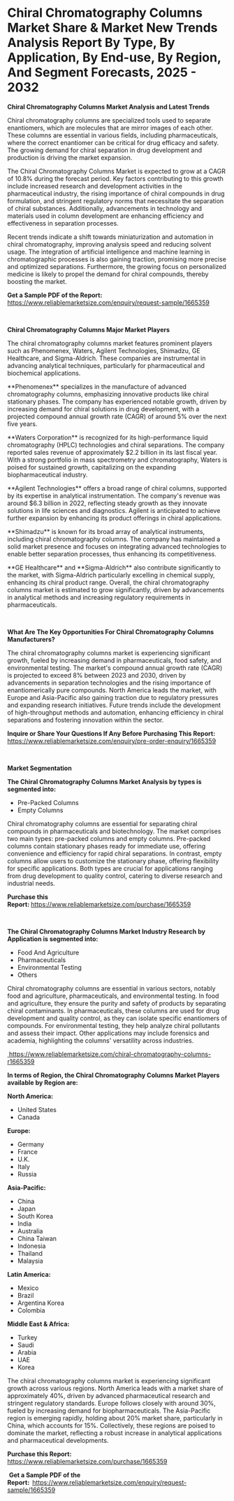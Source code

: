 <p><h1>Chiral Chromatography Columns Market Share & Market New Trends Analysis Report By Type, By Application, By End-use, By Region, And Segment Forecasts, 2025 - 2032</h1></p><p><strong>Chiral Chromatography Columns Market Analysis and Latest Trends</strong></p>
<p><p>Chiral chromatography columns are specialized tools used to separate enantiomers, which are molecules that are mirror images of each other. These columns are essential in various fields, including pharmaceuticals, where the correct enantiomer can be critical for drug efficacy and safety. The growing demand for chiral separation in drug development and production is driving the market expansion.</p><p>The Chiral Chromatography Columns Market is expected to grow at a CAGR of 10.8% during the forecast period. Key factors contributing to this growth include increased research and development activities in the pharmaceutical industry, the rising importance of chiral compounds in drug formulation, and stringent regulatory norms that necessitate the separation of chiral substances. Additionally, advancements in technology and materials used in column development are enhancing efficiency and effectiveness in separation processes.</p><p>Recent trends indicate a shift towards miniaturization and automation in chiral chromatography, improving analysis speed and reducing solvent usage. The integration of artificial intelligence and machine learning in chromatographic processes is also gaining traction, promising more precise and optimized separations. Furthermore, the growing focus on personalized medicine is likely to propel the demand for chiral compounds, thereby boosting the market.</p></p>
<p><strong>Get a Sample PDF of the Report:&nbsp;</strong> <a href="https://www.reliablemarketsize.com/enquiry/request-sample/1665359?utm_campaign=2468&utm_medium=2&utm_source=Github&utm_content=ia&utm_term=16042025&utm_id=chiral-chromatography-columns">https://www.reliablemarketsize.com/enquiry/request-sample/1665359</a></p>
<p>&nbsp;</p>
<p><strong>Chiral Chromatography Columns Major Market Players</strong></p>
<p><p>The chiral chromatography columns market features prominent players such as Phenomenex, Waters, Agilent Technologies, Shimadzu, GE Healthcare, and Sigma-Aldrich. These companies are instrumental in advancing analytical techniques, particularly for pharmaceutical and biochemical applications.</p><p>**Phenomenex** specializes in the manufacture of advanced chromatography columns, emphasizing innovative products like chiral stationary phases. The company has experienced notable growth, driven by increasing demand for chiral solutions in drug development, with a projected compound annual growth rate (CAGR) of around 5% over the next five years.</p><p>**Waters Corporation** is recognized for its high-performance liquid chromatography (HPLC) technologies and chiral separations. The company reported sales revenue of approximately $2.2 billion in its last fiscal year. With a strong portfolio in mass spectrometry and chromatography, Waters is poised for sustained growth, capitalizing on the expanding biopharmaceutical industry.</p><p>**Agilent Technologies** offers a broad range of chiral columns, supported by its expertise in analytical instrumentation. The company's revenue was around $6.3 billion in 2022, reflecting steady growth as they innovate solutions in life sciences and diagnostics. Agilent is anticipated to achieve further expansion by enhancing its product offerings in chiral applications.</p><p>**Shimadzu** is known for its broad array of analytical instruments, including chiral chromatography columns. The company has maintained a solid market presence and focuses on integrating advanced technologies to enable better separation processes, thus enhancing its competitiveness.</p><p>**GE Healthcare** and **Sigma-Aldrich** also contribute significantly to the market, with Sigma-Aldrich particularly excelling in chemical supply, enhancing its chiral product range. Overall, the chiral chromatography columns market is estimated to grow significantly, driven by advancements in analytical methods and increasing regulatory requirements in pharmaceuticals.</p></p>
<p>&nbsp;</p>
<p><strong>What Are The Key Opportunities For Chiral Chromatography Columns Manufacturers?</strong></p>
<p><p>The chiral chromatography columns market is experiencing significant growth, fueled by increasing demand in pharmaceuticals, food safety, and environmental testing. The market's compound annual growth rate (CAGR) is projected to exceed 8% between 2023 and 2030, driven by advancements in separation technologies and the rising importance of enantiomerically pure compounds. North America leads the market, with Europe and Asia-Pacific also gaining traction due to regulatory pressures and expanding research initiatives. Future trends include the development of high-throughput methods and automation, enhancing efficiency in chiral separations and fostering innovation within the sector.</p></p>
<p><strong>Inquire or Share Your Questions If Any Before Purchasing This Report:</strong> <a href="https://www.reliablemarketsize.com/enquiry/pre-order-enquiry/1665359?utm_campaign=2468&utm_medium=2&utm_source=Github&utm_content=ia&utm_term=16042025&utm_id=chiral-chromatography-columns">https://www.reliablemarketsize.com/enquiry/pre-order-enquiry/1665359</a></p>
<p>&nbsp;</p>
<p><strong>Market Segmentation</strong></p>
<p><strong>The Chiral Chromatography Columns Market Analysis by types is segmented into:</strong></p>
<p><ul><li>Pre-Packed Columns</li><li>Empty Columns</li></ul></p>
<p><p>Chiral chromatography columns are essential for separating chiral compounds in pharmaceuticals and biotechnology. The market comprises two main types: pre-packed columns and empty columns. Pre-packed columns contain stationary phases ready for immediate use, offering convenience and efficiency for rapid chiral separations. In contrast, empty columns allow users to customize the stationary phase, offering flexibility for specific applications. Both types are crucial for applications ranging from drug development to quality control, catering to diverse research and industrial needs.</p></p>
<p><strong>Purchase this Report:&nbsp;</strong><a href="https://www.reliablemarketsize.com/purchase/1665359?utm_campaign=2468&utm_medium=2&utm_source=Github&utm_content=ia&utm_term=16042025&utm_id=chiral-chromatography-columns">https://www.reliablemarketsize.com/purchase/1665359</a></p>
<p>&nbsp;</p>
<p><strong>The Chiral Chromatography Columns Market Industry Research by Application is segmented into:</strong></p>
<p><ul><li>Food And Agriculture</li><li>Pharmaceuticals</li><li>Environmental Testing</li><li>Others</li></ul></p>
<p><p>Chiral chromatography columns are essential in various sectors, notably food and agriculture, pharmaceuticals, and environmental testing. In food and agriculture, they ensure the purity and safety of products by separating chiral contaminants. In pharmaceuticals, these columns are used for drug development and quality control, as they can isolate specific enantiomers of compounds. For environmental testing, they help analyze chiral pollutants and assess their impact. Other applications may include forensics and academia, highlighting the columns' versatility across industries.</p></p>
<p><a href="https://www.reliablemarketsize.com/chiral-chromatography-columns-r1665359?utm_campaign=2468&utm_medium=2&utm_source=Github&utm_content=ia&utm_term=16042025&utm_id=chiral-chromatography-columns">&nbsp;https://www.reliablemarketsize.com/chiral-chromatography-columns-r1665359</a></p>
<p><strong>In terms of Region, the Chiral Chromatography Columns Market Players available by Region are:</strong></p>
<p>
    <p> <strong> North America: </strong>
        <ul>
            <li>United States</li>
            <li>Canada</li>
        </ul>
        </p> 
    <p> <strong> Europe: </strong>
        <ul>
            <li>Germany</li>
            <li>France</li>
            <li>U.K.</li>
            <li>Italy</li>
            <li>Russia</li>
        </ul>
        </p> 
    <p> <strong> Asia-Pacific: </strong>
        <ul>
            <li>China</li>
            <li>Japan</li>
            <li>South Korea</li>
            <li>India</li>
            <li>Australia</li>
            <li>China Taiwan</li>
            <li>Indonesia</li>
            <li>Thailand</li>
            <li>Malaysia</li>
        </ul>
        </p> 
    <p> <strong> Latin America: </strong>
        <ul>
            <li>Mexico</li>
            <li>Brazil</li>
            <li>Argentina Korea</li>
            <li>Colombia</li>
        </ul>
        </p> 
    <p> <strong> Middle East & Africa: </strong>
        <ul>
            <li>Turkey</li>
            <li>Saudi</li>
            <li>Arabia</li>
            <li>UAE</li>
            <li>Korea</li>
        </ul>
    </p>
    </p>
<p><p>The chiral chromatography columns market is experiencing significant growth across various regions. North America leads with a market share of approximately 40%, driven by advanced pharmaceutical research and stringent regulatory standards. Europe follows closely with around 30%, fueled by increasing demand for biopharmaceuticals. The Asia-Pacific region is emerging rapidly, holding about 20% market share, particularly in China, which accounts for 15%. Collectively, these regions are poised to dominate the market, reflecting a robust increase in analytical applications and pharmaceutical developments.</p></p>
<p><strong>Purchase this Report: </strong><a href="https://www.reliablemarketsize.com/purchase/1665359?utm_campaign=2468&utm_medium=2&utm_source=Github&utm_content=ia&utm_term=16042025&utm_id=chiral-chromatography-columns">https://www.reliablemarketsize.com/purchase/1665359</a></p>
<p>&nbsp;<strong>Get a Sample PDF of the Report:&nbsp;&nbsp;</strong><a href="https://www.reliablemarketsize.com/enquiry/request-sample/1665359?utm_campaign=2468&utm_medium=2&utm_source=Github&utm_content=ia&utm_term=16042025&utm_id=chiral-chromatography-columns">https://www.reliablemarketsize.com/enquiry/request-sample/1665359</a></p>
<p><strong></strong></p>
<p><p></p><p></p><p></p></p>